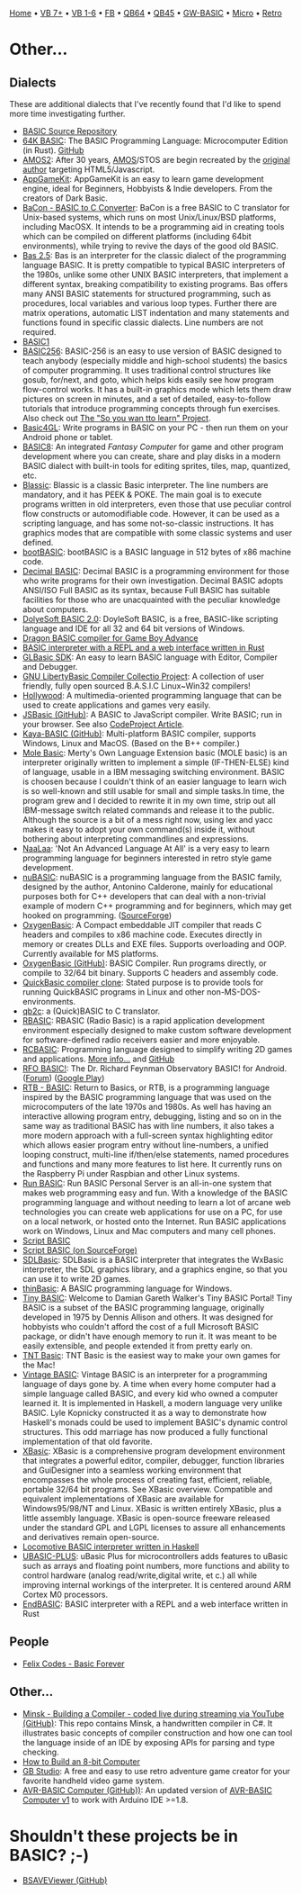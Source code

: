 [Home](https://gotbasic.com) • [VB 7+](vb.md) • [VB 1-6](vb6.md) • [FB](freebasic.md) • [QB64](qb64.md) • [QB45](qb.md) • [GW-BASIC](gw-basic.md) • [Micro](micro.md) • [Retro](retro.md)

# Other...

## Dialects

These are additional dialects that I've recently found that I'd like to spend more time investigating further.

- [BASIC Source Repository](http://www.qbasicnews.com/abc/index.php)
- [64K BASIC](http://www.basic-lang.org/): The BASIC Programming Language: Microcomputer Edition (in Rust). [GitHub](https://github.com/AE9RB/basic-lang)
- [AMOS2](http://amos2.tech/en-us/): After 30 years, [AMOS](https://en.wikipedia.org/wiki/AMOS_%28programming_language%29)/STOS are begin recreated by the [original author](http://storyofamos.blogspot.com/) targeting HTML5/Javascript.
- [AppGameKit](https://www.appgamekit.com/): AppGameKit is an easy to learn game development engine, ideal for Beginners, Hobbyists & Indie developers.  From the creators of Dark Basic.
- [BaCon - BASIC to C Converter](http://www.basic-converter.org/): BaCon is a free BASIC to C translator for Unix-based systems, which runs on most Unix/Linux/BSD platforms, including MacOSX. It intends to be a programming aid in creating tools which can be compiled on different platforms (including 64bit environments), while trying to revive the days of the good old BASIC.  
- [Bas 2.5](http://www.moria.de/~michael/bas/): Bas is an interpreter for the classic dialect of the programming language BASIC. It is pretty compatible to typical BASIC interpreters of the 1980s, unlike some other UNIX BASIC interpreters, that implement a different syntax, breaking compatibility to existing programs. Bas offers many ANSI BASIC statements for structured programming, such as procedures, local variables and various loop types. Further there are matrix operations, automatic LIST indentation and many statements and functions found in specific classic dialects. Line numbers are not required. 
- [BASIC1](http://www.sydneysmith.com/wordpress/basic1/?fbclid=IwAR3ZQ-9yryCDGDKrC4pQWdZBB8oNKw-DN6U6xB9zMXgKFk8V6_s7sb2mPcU)
- [BASIC256](http://basic256.org/): BASIC-256 is an easy to use version of BASIC designed to teach anybody (especially middle and high-school students) the basics of computer programming. It uses traditional control structures like gosub, for/next, and goto, which helps kids easily see how program flow-control works. It has a built-in graphics mode which lets them draw pictures on screen in minutes, and a set of detailed, easy-to-follow tutorials that introduce programming concepts through fun exercises. Also check out [The "So you wan tto learn" Project](http://www.basicbook.org/).
- [Basic4GL](https://www.basic4gl.net/): Write programs in BASIC on your PC - then run them on your Android phone or tablet.
- [BASIC8](https://github.com/paladin-t/b8): An integrated *Fantasy Computer* for game and other program development where you can create, share and play disks in a modern BASIC dialect with built-in tools for editing sprites, tiles, map, quantized, etc.
- [Blassic](http://blassic.net/): Blassic is a classic Basic interpreter. The line numbers are mandatory, and it has PEEK & POKE. The main goal is to execute programs written in old interpreters, even those that use peculiar control flow constructs or automodifiable code. However, it can be used as a scripting language, and has some not-so-classic instructions. It has graphics modes that are compatible with some classic systems and user defined. 
- [bootBASIC](https://github.com/nanochess/bootBASIC): bootBASIC is a BASIC language in 512 bytes of x86 machine code.
- [Decimal BASIC](http://hp.vector.co.jp/authors/VA008683/english/): Decimal BASIC is a programming environment for those who write programs for their own investigation. Decimal BASIC adopts ANSI/ISO Full BASIC as its syntax, because Full BASIC has suitable facilities for those who are unacquainted with the peculiar knowledge about computers.
- [DolyeSoft BASIC 2.0](http://doylesoft.com/BASIC/?i=1): DoyleSoft BASIC, is a free, BASIC-like scripting language and IDE for all 32 and 64 bit versions of Windows.
- [Dragon BASIC compiler for Game Boy Advance](https://github.com/uli/dragonbasic)
- [BASIC interpreter with a REPL and a web interface written in Rust](https://github.com/jmmv/endbasic)
- [GLBasic SDK](https://store.steampowered.com/app/819510/GLBasic_SDK/): An easy to learn BASIC language with Editor, Compiler and Debugger.
- [GNU LibertyBasic Compiler Collectio Project](http://lbpp.sourceforge.net/): A collection of user friendly, fully open sourced B.A.S.I.C Linux~Win32 compilers!
- [Hollywood](https://www.hollywood-mal.com/): A multimedia-oriented programming language that can be used to create applications and games very easily.
- [JSBasic (GitHub)](https://github.com/danielflower/JSBasic): A BASIC to JavaScript compiler. Write BASIC; run in your browser. See also [CodeProject Article](http://www.codeproject.com/Articles/25069/JSBasic-A-BASIC-to-JavaScript-Compiler). 
- [Kaya-BASIC (GitHub)](https://github.com/kankouhin/Kaya-BASIC): Multi-platform BASIC compiler, supports Windows, Linux and MacOS.  (Based on the B++ compiler.)
- [Mole Basic](https://merty.home.xs4all.nl/mole/): Merty's Own Language Extension basic (MOLE basic) is an interpreter originally written to implement a simple (IF-THEN-ELSE) kind of language, usable in a IBM messaging switching environment. BASIC is choosen because I couldn't think of an easier language to learn wich is so well-known and still usable for small and simple tasks.In time, the program grew and I decided to rewrite it in my own time, strip out all IBM-message switch related commands and release it to the public. Although the source is a bit of a mess right now, using lex and yacc makes it easy to adopt your own command(s) inside it, without bothering about interpreting commandlines and expressions.
- [NaaLaa](https://www.naalaa.com/): 'Not An Advanced Language At All' is a very easy to learn programming language for beginners interested in retro style game development.
- [nuBASIC](https://www.nubasic.eu): nuBASIC is a programming language from the BASIC family, designed by the author, Antonino Calderone, mainly for educational purposes both for C++ developers that can deal with a non-trivial example of modern C++ programming and for beginners, which may get hooked on programming. ([SourceForge](https://sourceforge.net/projects/nubasic/))
- [OxygenBasic](https://www.oxygenbasic.org/): A Compact embeddable JIT compiler that reads C headers and compiles to x86 machine code. Executes directly in memory or creates DLLs and EXE files. Supports overloading and OOP. Currently available for MS platforms.
- [OxygenBasic (GitHub)](https://github.com/Charles-Pegge/OxygenBasic): BASIC Compiler. Run programs directly, or compile to 32/64 bit binary.  Supports C headers and assembly code.
- [QuickBasic compiler clone](qbc.md): Stated purpose is to provide tools for running QuickBASIC programs in Linux and other non-MS-DOS-environments.
- [qb2c](https://fossies.org/linux/misc/old/qb2c-3.43.tgz/): a (Quick)BASIC to C translator.
- [RBASIC](http://www.rbasic.com/): RBASIC (Radio Basic) is a rapid application development environment especially designed to make custom software development for software-defined radio receivers easier and more enjoyable. 
- [RCBASIC](http://rcbasic.com/): Programming language designed to simplify writing 2D games and applications. [More info...](https://n00bcode.itch.io/rcbasic-basic-programming-language-for-games) and [GitHub](https://github.com/n00b87/rcbasic3)
- [RFO BASIC!](http://rfo-basic.com): The Dr. Richard Feynman Observatory BASIC! for Android.  ([Forum](https://www.tapatalk.com/groups/rfobasic/)) ([Google Play](https://play.google.com/store/apps/details?id=com.rfo.compiler))
- [RTB - BASIC](https://projects.drogon.net/rtb): Return to Basics, or RTB, is a programming language inspired by the BASIC programming language that was used on the microcomputers of the late 1970s and 1980s.  As well has having an interactive allowing program entry, debugging, listing and so on in the same way as traditional BASIC has with line numbers, it also takes a more modern approach with a full-screen syntax highlighting editor which allows easier program entry without line-numbers, a unified looping construct, multi-line if/then/else statements, named procedures and functions and many more features to list here.  It currently runs on the Raspberry Pi under Raspbian and other Linux systems.
- [Run BASIC](http://www.runbasic.com/): Run BASIC Personal Server is an all-in-one system that makes web programming easy and fun. With a knowledge of the BASIC programming language and without needing to learn a lot of arcane web technologies you can create web applications for use on a PC, for use on a local network, or hosted onto the Internet. Run BASIC applications work on Windows, Linux and Mac computers and many cell phones. 
- [Script BASIC](https://www.scriptbasic.org/)
- [Script BASIC (on SourceForge)](https://sourceforge.net/projects/scriptbasic/)
- [SDLBasic](https://www.sdlbasic.altervista.org/main/index.html): SDLBasic is a BASIC interpreter that integrates the WxBasic interpreter, the SDL graphics library, and a graphics engine, so that you can use it to write 2D games.
- [thinBasic](http://www.thinbasic.com/): A BASIC programming language for Windows.
- [Tiny BASIC](http://tinybasic.cyningstan.org.uk/): Welcome to Damian Gareth Walker's Tiny BASIC Portal! Tiny BASIC is a subset of the BASIC programming language, originally developed in 1975 by Dennis Allison and others. It was designed for hobbyists who couldn't afford the cost of a full Microsoft BASIC package, or didn't have enough memory to run it. It was meant to be easily extensible, and people extended it from pretty early on.
- [TNT Basic](http://tntbasic.com/): TNT Basic is the easiest way to make your own games for the Mac!
- [Vintage BASIC](http://www.vintage-basic.net/): Vintage BASIC is an interpreter for a programming language of days gone by. A time when every home computer had a simple language called BASIC, and every kid who owned a computer learned it. It is implemented in Haskell, a modern language very unlike BASIC. Lyle Kopnicky constructed it as a way to demonstrate how Haskell's monads could be used to implement BASIC's dynamic control structures. This odd marriage has now produced a fully functional implementation of that old favorite.
- [XBasic](http://www.maxreason.com/software/xbasic/share.html): XBasic is a comprehensive program development environment that integrates a powerful editor, compiler, debugger, function libraries and GuiDesigner into a seamless working environment that encompasses the whole process of creating fast, efficient, reliable, portable 32/64 bit programs.  See XBasic overview. Compatible and equivalent implementations of XBasic are available for Windows95/98/NT and Linux.  XBasic is written entirely XBasic, plus a little assembly language.  XBasic is open-source freeware released under the standard GPL and LGPL licenses to assure all enhancements and derivatives remain open-source.
- [Locomotive BASIC interpreter written in Haskell](https://github.com/jarmond/locomotive-haskell)
- [UBASIC-PLUS](https://github.com/mkostrun/UBASIC-PLUS): uBasic Plus for microcontrollers adds features to uBasic such as arrays and floating point numbers, more functions and ability to control hardware (analog read/write,digital write, et c.) all while improving internal workings of the interpreter. It is centered around ARM Cortex M0 processors.
- [EndBASIC](https://github.com/jmmv/endbasic): BASIC interpreter with a REPL and a web interface written in Rust

## People

- [Felix Codes - Basic Forever](https://felix.plesoianu.ro/languages/basic/index.html)

## Other...

- [Minsk - Building a Compiler - coded live during streaming via YouTube (GitHub)](https://github.com/terrajobst/minsk): This repo contains Minsk, a handwritten compiler in C#. It illustrates basic concepts of compiler construction and how one can tool the language inside of an IDE by exposing APIs for parsing and type checking. 
- [How to Build an 8-bit Computer](https://www.instructables.com/id/How-to-Build-an-8-Bit-Computer/)
- [GB Studio](https://www.gbstudio.dev/): A free and easy to use retro adventure game creator for your favorite handheld video game system.
- [AVR-BASIC Computer (GitHub))](https://github.com/fuzzymannerz/AVR-BASIC-Computer): An updated version of [AVR-BASIC Computer v1](https://hackaday.io/project/3537-avr-basic-computer-v01) to work with Arduino IDE >=1.8.

# Shouldn't these projects be in BASIC? ;-)

- [BSAVEViewer (GitHub)](https://github.com/ChainedLupine/BSAVEViewer)
